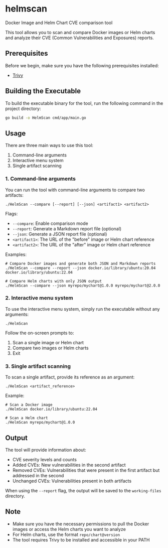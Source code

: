 # helmscan
Docker Image and Helm Chart CVE comparison tool

This tool allows you to scan and compare Docker images or Helm charts and analyze their CVE (Common Vulnerabilities and Exposures) reports.

## Prerequisites

Before we begin, make sure you have the following prerequisites installed:

- [Trivy](https://trivy.dev/latest/getting-started/installation/)

## Building the Executable

To build the executable binary for the tool, run the following command in the project directory:

```sh
go build -o HelmScan cmd/app/main.go
```

## Usage

There are three main ways to use this tool:

1. Command-line arguments
2. Interactive menu system
3. Single artifact scanning

### 1. Command-line arguments

You can run the tool with command-line arguments to compare two artifacts:

```
./HelmScan --compare [--report] [--json] <artifact1> <artifact2>
```

Flags:
- `--compare`: Enable comparison mode
- `--report`: Generate a Markdown report file (optional)
- `--json`: Generate a JSON report file (optional)
- `<artifact1>`: The URL of the "before" image or Helm chart reference
- `<artifact2>`: The URL of the "after" image or Helm chart reference

Examples:
```
# Compare Docker images and generate both JSON and Markdown reports
./HelmScan --compare --report --json docker.io/library/ubuntu:20.04 docker.io/library/ubuntu:22.04

# Compare Helm charts with only JSON output
./HelmScan --compare --json myrepo/mychart@1.0.0 myrepo/mychart@2.0.0
```

### 2. Interactive menu system

To use the interactive menu system, simply run the executable without any arguments:

```
./HelmScan
```

Follow the on-screen prompts to:
1. Scan a single image or Helm chart
2. Compare two images or Helm charts
3. Exit

### 3. Single artifact scanning

To scan a single artifact, provide its reference as an argument:

```
./HelmScan <artifact_reference>
```

Example:
```
# Scan a Docker image
./HelmScan docker.io/library/ubuntu:22.04

# Scan a Helm chart
./HelmScan myrepo/mychart@1.0.0
```

## Output

The tool will provide information about:

- CVE severity levels and counts
- Added CVEs: New vulnerabilities in the second artifact
- Removed CVEs: Vulnerabilities that were present in the first artifact but addressed in the second
- Unchanged CVEs: Vulnerabilities present in both artifacts

When using the `--report` flag, the output will be saved to the `working-files` directory.

## Note

- Make sure you have the necessary permissions to pull the Docker images or access the Helm charts you want to analyze
- For Helm charts, use the format `repo/chart@version`
- The tool requires Trivy to be installed and accessible in your PATH
